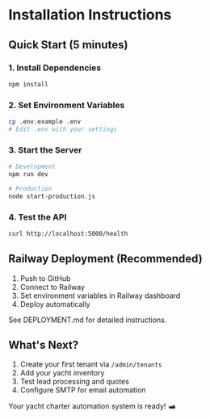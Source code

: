 # Installation Instructions

## Quick Start (5 minutes)

### 1. Install Dependencies
```bash
npm install
```

### 2. Set Environment Variables
```bash
cp .env.example .env
# Edit .env with your settings
```

### 3. Start the Server
```bash
# Development
npm run dev

# Production
node start-production.js
```

### 4. Test the API
```bash
curl http://localhost:5000/health
```

## Railway Deployment (Recommended)

1. Push to GitHub
2. Connect to Railway
3. Set environment variables in Railway dashboard
4. Deploy automatically

See DEPLOYMENT.md for detailed instructions.

## What's Next?

1. Create your first tenant via `/admin/tenants`
2. Add your yacht inventory
3. Test lead processing and quotes
4. Configure SMTP for email automation

Your yacht charter automation system is ready! 🛥️
